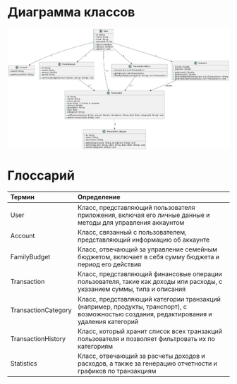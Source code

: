 # Диаграмма классов  

![Диаграмма классов](https://github.com/christmaaas/family-budget-manager/blob/main/docs/diagrams/images/ClassDiagram.png) 

# Глоссарий

| Термин | Определение |
|:--|:--|
| User | Класс, представляющий пользователя приложения, включая его личные данные и методы для управления аккаунтом |
| Account | Класс, связанный с пользователем, представляющий информацию об аккаунте |
| FamilyBudget | Класс, отвечающий за управление семейным бюджетом, включает в себя сумму бюджета и период его действия |
| Transaction | Класс, представляющий финансовые операции пользователя, такие как доходы или расходы, с указанием суммы, типа и описания |
| TransactionCategory | Класс, представляющий категории транзакций (например, продукты, транспорт), с возможностью создания, редактирования и удаления категорий |
| TransactionHistory | Класс, который хранит список всех транзакций пользователя и позволяет фильтровать их по категориям |
| Statistics | Класс, отвечающий за расчеты доходов и расходов, а также за генерацию отчетности и графиков по транзакциям |